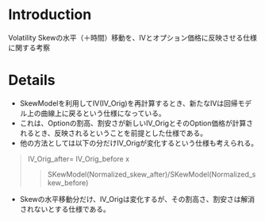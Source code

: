 # Introduction #
Volatility Skewの水平（＋時間）移動を、IVとオプション価格に反映させる仕様に関する考察

# Details #
  * SkewModelを利用してIV(IV\_Orig)を再計算するとき、新たなIVは回帰モデル上の曲線上に戻るという仕様になっている。
  * これは、Optionの割高、割安さが新しいIV\_OrigとそのOption価格が計算されるとき、反映されるということを前提とした仕様である。
  * 他の方法としては以下の分だけIV\_Origが変化するという仕様も考えられる。
> IV\_Orig\_after=
> IV\_Orig\_before x
> > SKewModel(Normalized\_skew\_after)/SKewModel(Normalized\_skew\_before)
  * Skewの水平移動分だけ、IV\_Origは変化するが、その割高さ、割安さは解消
されないとする仕様である。